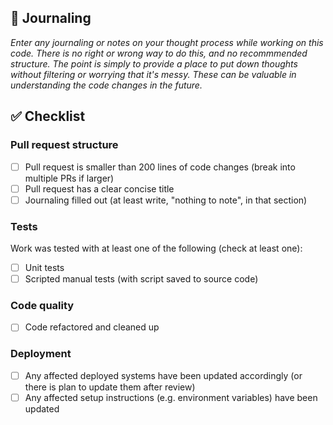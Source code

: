 ## 🤔 Journaling

_Enter any journaling or notes on your thought process while working on this code. There is no right or wrong way to do this, and no recommmended structure. The point is simply to provide a place to put down thoughts without filtering or worrying that it's messy. These can be valuable in understanding the code changes in the future._

## ✅ Checklist

### Pull request structure
- [ ]  Pull request is smaller than 200 lines of code changes (break into multiple PRs if larger)
- [ ]  Pull request has a clear concise title
- [ ]  Journaling filled out (at least write, "nothing to note", in that section)

### Tests
Work was tested with at least one of the following (check at least one):
- [ ] Unit tests
- [ ] Scripted manual tests (with script saved to source code)

### Code quality
- [ ]  Code refactored and cleaned up

### Deployment
- [ ]  Any affected deployed systems have been updated accordingly (or there is plan to update them after review)
- [ ]  Any affected setup instructions (e.g. environment variables) have been updated
